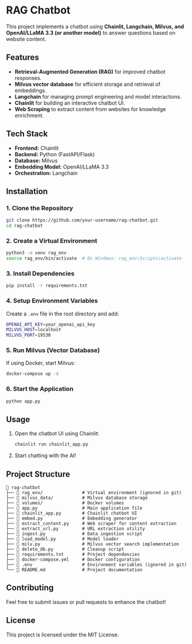 # RAG Chatbot

This project implements a chatbot using **Chainlit, Langchain, Milvus, and OpenAI/LLaMA 3.3 (or another model)** to answer questions based on website content.

## Features
- **Retrieval-Augmented Generation (RAG)** for improved chatbot responses.
- **Milvus vector database** for efficient storage and retrieval of embeddings.
- **Langchain** for managing prompt engineering and model interactions.
- **Chainlit** for building an interactive chatbot UI.
- **Web Scraping** to extract content from websites for knowledge enrichment.

## Tech Stack
- **Frontend:** Chainlit
- **Backend:** Python (FastAPI/Flask)
- **Database:** Milvus
- **Embedding Model:** OpenAI/LLaMA 3.3
- **Orchestration:** Langchain

## Installation
### 1. Clone the Repository
```sh
git clone https://github.com/your-username/rag-chatbot.git
cd rag-chatbot
```

### 2. Create a Virtual Environment
```sh
python3 -m venv rag_env
source rag_env/bin/activate  # On Windows: rag_env\Scripts\activate
```

### 3. Install Dependencies
```sh
pip install -r requirements.txt
```

### 4. Setup Environment Variables
Create a `.env` file in the root directory and add:
```sh
OPENAI_API_KEY=your_openai_api_key
MILVUS_HOST=localhost
MILVUS_PORT=19530
```

### 5. Run Milvus (Vector Database)
If using Docker, start Milvus:
```sh
docker-compose up -d
```

### 6. Start the Application
```sh
python app.py
```

## Usage
1. Open the chatbot UI using Chainlit:
   ```sh
   chainlit run chainlit_app.py
   ```
2. Start chatting with the AI!

## Project Structure
```
📂 rag-chatbot
├── 📂 rag_env/               # Virtual environment (ignored in git)
├── 📂 milvus_data/           # Milvus database storage
├── 📂 volumes/               # Docker volumes
├── 📜 app.py                 # Main application file
├── 📜 chainlit_app.py        # Chainlit chatbot UI
├── 📜 embed.py               # Embedding generator
├── 📜 extract_content.py     # Web scraper for content extraction
├── 📜 extract_url.py         # URL extraction utility
├── 📜 ingest.py              # Data ingestion script
├── 📜 load_model.py          # Model loader
├── 📜 milv.py                # Milvus vector search implementation
├── 📜 delete_db.py           # Cleanup script
├── 📜 requirements.txt       # Project dependencies
├── 📜 docker-compose.yml     # Docker configuration
├── 📜 .env                   # Environment variables (ignored in git)
└── 📜 README.md              # Project documentation
```

## Contributing
Feel free to submit issues or pull requests to enhance the chatbot!

## License
This project is licensed under the MIT License.


